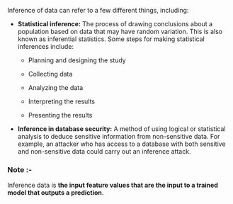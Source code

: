 

Inference of data can refer to a few different things, including: 

- **Statistical inference:** The process of drawing conclusions about a population based on data that may have random variation. This is also known as inferential statistics. Some steps for making statistical inferences include: 
    
    - Planning and designing the study 
        
    - Collecting data 
        
    - Analyzing the data 
        
    - Interpreting the results 
        
    - Presenting the results

- **Inference in database security:** A method of using logical or statistical analysis to deduce sensitive information from non-sensitive data. For example, an attacker who has access to a database with both sensitive and non-sensitive data could carry out an inference attack. 


### **Note :-**
Inference data is **the input feature values that are the input to a trained model that outputs a prediction**.